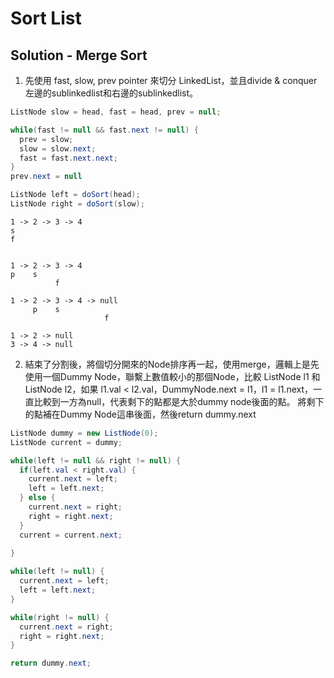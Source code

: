 # Sort List

## Solution - Merge Sort

1. 先使用 fast, slow, prev pointer 來切分 LinkedList，並且divide & conquer 左邊的sublinkedlist和右邊的sublinkedlist。

```java
ListNode slow = head, fast = head, prev = null;

while(fast != null && fast.next != null) {
  prev = slow;
  slow = slow.next;
  fast = fast.next.next;
}
prev.next = null

ListNode left = doSort(head);
ListNode right = doSort(slow);

```
```
1 -> 2 -> 3 -> 4
s
f


1 -> 2 -> 3 -> 4
p    s
          f

1 -> 2 -> 3 -> 4 -> null
     p    s
                     f

1 -> 2 -> null
3 -> 4 -> null

```

2. 結束了分割後，將個切分開來的Node排序再一起，使用merge，邏輯上是先使用一個Dummy Node，聯繫上數值較小的那個Node，比較 ListNode l1 和 ListNode l2，如果 l1.val < l2.val，DummyNode.next = l1，l1 = l1.next，一直比較到一方為null，代表剩下的點都是大於dummy node後面的點。 將剩下的點補在Dummy Node這串後面，然後return dummy.next

```java
ListNode dummy = new ListNode(0);
ListNode current = dummy;

while(left != null && right != null) {
  if(left.val < right.val) {
    current.next = left;
    left = left.next;
  } else {
    current.next = right;
    right = right.next;
  }
  current = current.next;
  
}

while(left != null) {
  current.next = left;
  left = left.next;
}

while(right != null) {
  current.next = right;
  right = right.next;
}

return dummy.next;

```
